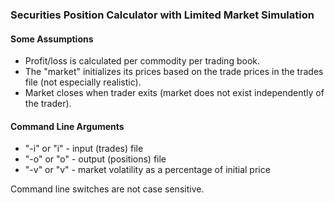﻿### Securities Position Calculator with Limited Market Simulation ###

#### Some Assumptions ####

* Profit/loss is calculated per commodity per trading book.
* The "market" initializes its prices based on the trade prices in the trades file (not especially realistic).
* Market closes when trader exits (market does not exist independently of the trader).

#### Command Line Arguments ####

* "-i" or "i" - input (trades) file
* "-o" or "o" - output (positions) file
* "-v" or "v" - market volatility as a percentage of initial price

Command line switches are not case sensitive.